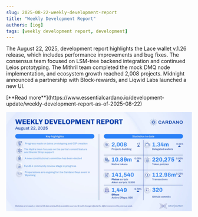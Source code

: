 ```yaml
---
slug: 2025-08-22-weekly-development-report
title: "Weekly Development Report"
authors: [iog]
tags: [weekly development report, development]
---
```


The August 22, 2025, development report highlights the Lace wallet v.1.26 release, which includes performance improvements and bug fixes. The consensus team focused on LSM-tree backend integration and continued Leios prototyping. The Mithril team completed the mock DMQ node implementation, and ecosystem growth reached 2,008 projects. Midnight announced a partnership with Block-rewards, and Liqwid Labs launched a new UI.

<div style={{ textAlign: 'right' }}>
 [**Read more**](https://www.essentialcardano.io/development-update/weekly-development-report-as-of-2025-08-22) 
</div>

 ![weekly development report](./banner.webp)

